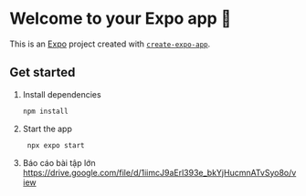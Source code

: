 # Welcome to your Expo app 👋

This is an [Expo](https://expo.dev) project created with [`create-expo-app`](https://www.npmjs.com/package/create-expo-app).

## Get started

1. Install dependencies

   ```bash
   npm install
   ```

2. Start the app

   ```bash
    npx expo start
   ```

3. Báo cáo bài tập lớn
   https://drive.google.com/file/d/1iimcJ9aErl393e_bkYjHucmnATvSyo8o/view
